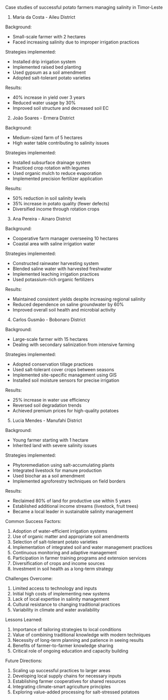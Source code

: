 Case studies of successful potato farmers managing salinity in Timor-Leste

1. Maria da Costa - Aileu District

Background:
- Small-scale farmer with 2 hectares
- Faced increasing salinity due to improper irrigation practices

Strategies implemented:
- Installed drip irrigation system
- Implemented raised bed planting
- Used gypsum as a soil amendment
- Adopted salt-tolerant potato varieties

Results:
- 40% increase in yield over 3 years
- Reduced water usage by 30%
- Improved soil structure and decreased soil EC

2. João Soares - Ermera District

Background:
- Medium-sized farm of 5 hectares
- High water table contributing to salinity issues

Strategies implemented:
- Installed subsurface drainage system
- Practiced crop rotation with legumes
- Used organic mulch to reduce evaporation
- Implemented precision fertilizer application

Results:
- 50% reduction in soil salinity levels
- 35% increase in potato quality (fewer defects)
- Diversified income through rotation crops

3. Ana Pereira - Ainaro District

Background:
- Cooperative farm manager overseeing 10 hectares
- Coastal area with saline irrigation water

Strategies implemented:
- Constructed rainwater harvesting system
- Blended saline water with harvested freshwater
- Implemented leaching irrigation practices
- Used potassium-rich organic fertilizers

Results:
- Maintained consistent yields despite increasing regional salinity
- Reduced dependence on saline groundwater by 60%
- Improved overall soil health and microbial activity

4. Carlos Gusmão - Bobonaro District

Background:
- Large-scale farmer with 15 hectares
- Dealing with secondary salinization from intensive farming

Strategies implemented:
- Adopted conservation tillage practices
- Used salt-tolerant cover crops between seasons
- Implemented site-specific management using GIS
- Installed soil moisture sensors for precise irrigation

Results:
- 25% increase in water use efficiency
- Reversed soil degradation trends
- Achieved premium prices for high-quality potatoes

5. Lucia Mendes - Manufahi District

Background:
- Young farmer starting with 1 hectare
- Inherited land with severe salinity issues

Strategies implemented:
- Phytoremediation using salt-accumulating plants
- Integrated livestock for manure production
- Used biochar as a soil amendment
- Implemented agroforestry techniques on field borders

Results:
- Reclaimed 80% of land for productive use within 5 years
- Established additional income streams (livestock, fruit trees)
- Became a local leader in sustainable salinity management

Common Success Factors:
1. Adoption of water-efficient irrigation systems
2. Use of organic matter and appropriate soil amendments
3. Selection of salt-tolerant potato varieties
4. Implementation of integrated soil and water management practices
5. Continuous monitoring and adaptive management
6. Participation in farmer training programs and extension services
7. Diversification of crops and income sources
8. Investment in soil health as a long-term strategy

Challenges Overcome:
1. Limited access to technology and inputs
2. Initial high costs of implementing new systems
3. Lack of local expertise in salinity management
4. Cultural resistance to changing traditional practices
5. Variability in climate and water availability

Lessons Learned:
1. Importance of tailoring strategies to local conditions
2. Value of combining traditional knowledge with modern techniques
3. Necessity of long-term planning and patience in seeing results
4. Benefits of farmer-to-farmer knowledge sharing
5. Critical role of ongoing education and capacity building

Future Directions:
1. Scaling up successful practices to larger areas
2. Developing local supply chains for necessary inputs
3. Establishing farmer cooperatives for shared resources
4. Integrating climate-smart agriculture principles
5. Exploring value-added processing for salt-stressed potatoes